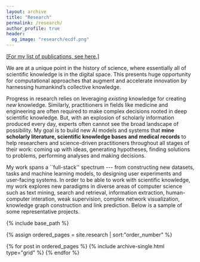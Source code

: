 ```yaml
---
layout: archive
title: "Research"
permalink: /research/
author_profile: true
header:
  og_image: "research/ecdf.png"
---
```

[[For my list of publications, see here.]](https://scholar.google.com/citations?hl=en&user=RZbspgIAAAAJ&view_op=list_works&sortby=pubdate)

We are at a unique point in the history of science, where essentially all of scientific knowledge is in the digital space. This presents huge opportunity for computational approaches that augment and accelerate innovation by harnessing humankind’s collective knowledge. 

Progress in research relies on leveraging _existing_ knowledge for creating _new_ knowledge. Similarly, practitioners in fields like medicine and engineering are often required to make complex decisions rooted in deep scientific knowledge. But, with an explosion of scholarly information produced every day, experts often cannot see the broad landscape of possibility. My goal is to build new AI models and systems that **mine scholarly literature, scientific knowledge bases and medical records** to help researchers and science-driven practitioners throughout all stages of their work: coming up with ideas, generating hypotheses, finding solutions to problems, performing analyses and making decisions. 

My work spans a ``full-stack'' spectrum --- from constructing new datasets, tasks and machine learning models, to designing user experiments and user-facing systems. In order to be able to work with scientific knowledge, my work explores new paradigms in diverse areas of computer science such as text mining, search and retrieval, information extraction, human-computer interation, weak supervision, complex network visualization, knowledge graph construction and link prediction. Below is a sample of some representative projects. 

<nbsp>

{% include base_path %}

{% assign ordered_pages = site.research | sort:"order_number" %}

{% for post in ordered_pages %}
  {% include archive-single.html type="grid" %}
{% endfor %}
